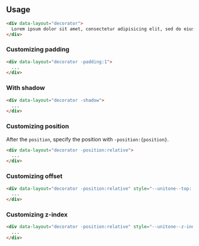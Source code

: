 ## Usage

```html
<div data-layout="decorator">
  Lorem ipsum dolor sit amet, consectetur adipisicing elit, sed do eiusmod tempor incididunt ut labore et dolore magna aliqua. Ut enim ad minim veniam, quis nostrud exercitation ullamco laboris nisi ut aliquip ex ea commodo consequat. Duis aute irure dolor in reprehenderit in voluptate velit esse cill
</div>
```

### Customizing padding

```html
<div data-layout="decorator -padding:1">
  ...
</div>
```

### With shadow

```html
<div data-layout="decorator -shadow">
  ...
</div>
```

### Customizing position

After the `position`, specify the position with `-position:{position}`.

```html
<div data-layout="decorator -position:relative">
  ...
</div>
```

### Customizing offset

```html
<div data-layout="decorator -position:relative" style="--unitone--top: 1px; --unitone--right: 1px; --unitone--bottom: 1px; --unitone--left: 1px">
  ...
</div>
```

### Customizing z-index

```html
<div data-layout="decorator -position:relative" style="--unitone--z-index: 1">
  ...
</div>
```
